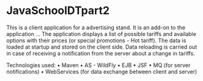 # JavaSchoolDTpart2

This is a client application for a advertising stand. It is an add-on to the application ... The application displays a list of possible tariffs and available options with their prices (or special promotions - Hot tariff). 
The data is loaded at startup and stored on the client side. Data reloading is carried out in case of receiving a notification from the server about a change in tariffs.

Technologies used:
• Maven
• AS - WildFly
• EJB
• JSF
• MQ (for server notifications)
• WebServices (for data exchange between client and server)
